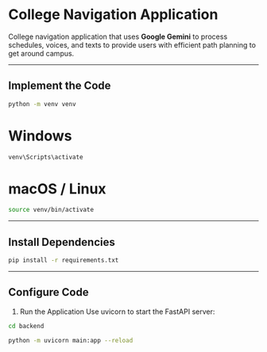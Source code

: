 # College Navigation Application

College navigation application that uses **Google Gemini** to process schedules, voices, and texts to provide users with efficient path planning to get around campus.

---

## Implement the Code

```bash
python -m venv venv
```
# Windows
```bash
venv\Scripts\activate
```
# macOS / Linux
```bash
source venv/bin/activate
```

---

## Install Dependencies

```bash
pip install -r requirements.txt
```

---

## Configure Code

1. Run the Application
Use uvicorn to start the FastAPI server:

```bash
cd backend

python -m uvicorn main:app --reload
```
